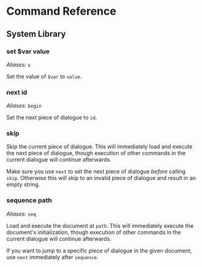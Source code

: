 # Command Reference

## System Library

### set $var value

_Aliases:_ `s`

Set the value of `$var` to `value`.

### next id

_Aliases:_ `begin`

Set the next piece of dialogue to `id`.

### skip

Skip the current piece of dialogue. This will immediately load and execute the next piece of dialogue, though execution of other commands in the current dialogue will continue afterwards.

Make sure you use `next` to set the next piece of dialogue _before_ calling `skip`. Otherwise this will skip to an invalid piece of dialogue and result in an empty string.

### sequence path

_Aliases:_ `seq`

Load and execute the document at `path`. This will immediately execute the document's initialization, though execution of other commands in the current dialogue will continue afterwards.

If you want to jump to a specific piece of dialogue in the given document, use `next` immediately after `sequence`.